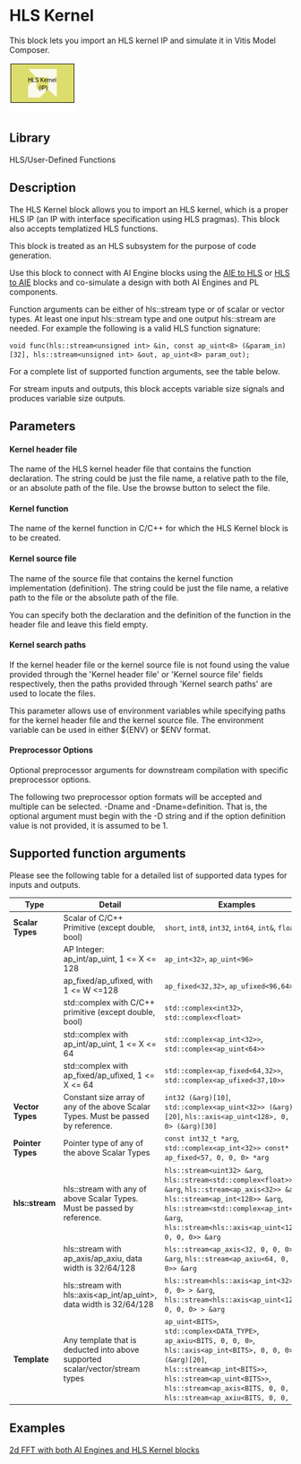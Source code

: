 # HLS Kernel

This block lets you import an HLS kernel IP and simulate it in Vitis Model Composer. 

![](./Images/block.png)

## Library

HLS/User-Defined Functions

## Description

The HLS Kernel block allows you to import an HLS kernel, which is a
proper HLS IP (an IP with interface specification using HLS pragmas). This block also accepts templatized HLS functions.

This block is treated as an HLS subsystem for the purpose of code generation. 

Use this block to connect with AI Engine blocks using the [AIE to HLS](../../UTIL/AIE_to_HLS/README.md) or [HLS to AIE](../../UTIL/HLS_to_AIE/README.md) blocks and co-simulate a design with both AI
Engines and PL components.

Function arguments can be either of hls::stream type or of scalar or vector types. At least one input hls::stream type and one output hls::stream are needed. 
For example the following is a valid HLS function signature:

``` pre
void func(hls::stream<unsigned int> &in, const ap_uint<8> (&param_in)[32], hls::stream<unsigned int> &out, ap_uint<8> param_out);
```
For a complete list of supported function arguments, see the table below.

<div class="noteBox">
For stream inputs and outputs, this block accepts variable size signals and produces variable size outputs. 
</div>

## Parameters
#### Kernel header file
The name of the HLS kernel header file that contains the function declaration. The string could be just the file name, a relative path to the file, or an absolute path of the file. Use the browse button to select the file.

#### Kernel function
The name of the kernel function in C/C++ for which the HLS Kernel block is to be created.

#### Kernel source file
The name of the source file that contains the kernel function implementation (definition). The string could be just the file name, a relative path to the file or the absolute path of the file.

You can specify both the declaration and the definition of the function in the header file and leave this field empty.

#### Kernel search paths
If the kernel header file or the kernel source file is not found using the value provided through the 'Kernel header file' or 'Kernel source file' fields respectively, then the paths provided through 'Kernel search paths' are used to locate the files.

This parameter allows use of environment variables while specifying paths for the kernel header file and the kernel source file. The environment variable can be used in either ${ENV} or $ENV format.

#### Preprocessor Options
Optional preprocessor arguments for downstream compilation with specific preprocessor options.

The following two preprocessor option formats will be accepted and multiple can be selected. -Dname and -Dname=definition. That is, the optional argument must begin with the -D string and if the option definition value is not provided, it is assumed to be 1.

## Supported function arguments
Please see the following table for a detailed list of supported data types for inputs and outputs.

| Type	    | Detail	| Examples |
| ----      | ----      | -------- |
| **Scalar Types** | Scalar of C/C++ Primitive (except double, bool) | 	`short`, `int8`, `int32`, `int64`, `int&`, `float&` |
|               | AP Integer: ap_int/ap_uint<X>, 1 <= X <= 128 | `ap_int<32>`, `ap_uint<96>` |
|               | ap_fixed/ap_ufixed, with 1 <= W <=128 | `ap_fixed<32,32>`, `ap_ufixed<96,64>` |
|               | std::complex with C/C++ primitive (except double, bool) | `std::complex<int32>`, `std::complex<float>` |
|               | std::complex with ap_int/ap_uint<X>, 1 <= X <= 64	| `std::complex<ap_int<32>>`, `std::complex<ap_uint<64>>` |
|               | std::complex with ap_fixed/ap_ufixed<X>, 1 <= X <= 64	| `std::complex<ap_fixed<64,32>>`, `std::complex<ap_ufixed<37,10>>` |
| **Vector Types** | Constant size array of any of the above Scalar Types. Must be passed by reference. | `int32 (&arg)[10]`, `std::complex<ap_uint<32>> (&arg)[20]`, `hls::axis<ap_uint<128>, 0, 0, 0> (&arg)[30]` |
| **Pointer Types** | Pointer type of any of the above Scalar Types | `const int32_t *arg`, `std::complex<ap_int<32>> const* arg`, `ap_fixed<57, 0, 0, 0> *arg` |
| **hls::stream** | hls::stream with any of above Scalar Types. Must be passed by reference. | `hls::stream<uint32> &arg`, `hls::stream<std::complex<float>> &arg`, `hls::stream<ap_axis<32>> &arg`, `hls::stream<ap_int<128>> &arg`, `hls::stream<std::complex<ap_int<16>> &arg`, `hls::stream<hls::axis<ap_uint<128> 0, 0, 0>> &arg` |
|               | hls::stream with ap_axis/ap_axiu, data width is 32/64/128 | `hls::stream<ap_axis<32, 0, 0, 0>> &arg`, `hls::stream<ap_axiu<64, 0, 0, 0>> &arg` |
|               | hls::stream with hls::axis<ap_int/ap_uint>, data width is 32/64/128 | `hls::stream<hls::axis<ap_int<32>, 0, 0, 0> > &arg`, `hls::stream<hls::axis<ap_uint<128> 0, 0, 0> > &arg` |
| **Template**	| Any template that is deducted into above supported scalar/vector/stream types | `ap_uint<BITS>`, `std::complex<DATA_TYPE>`, `ap_axiu<BITS, 0, 0, 0>`, `hls::axis<ap_int<BITS>, 0, 0, 0> (&arg)[20]`, `hls::stream<ap_int<BITS>>`, `hls::stream<ap_uint<BITS>>`, `hls::stream<ap_axis<BITS, 0, 0, 0>>`, `hls::stream<ap_axiu<BITS, 0, 0, 0>>` |

## Examples
[2d FFT with both AI Engines and HLS Kernel blocks](https://github.com/Xilinx/Vitis_Model_Composer/blob/HEAD/Examples/AIENGINE_plus_PL/AIE_HLS/FFT2D)


